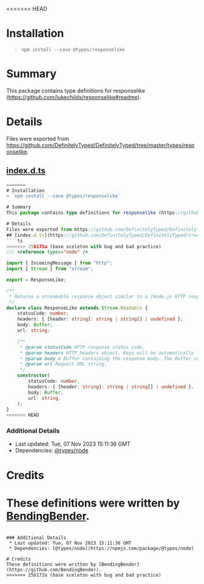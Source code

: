 <<<<<<< HEAD
# Installation
> `npm install --save @types/responselike`

# Summary
This package contains type definitions for responselike (https://github.com/lukechilds/responselike#readme).

# Details
Files were exported from https://github.com/DefinitelyTyped/DefinitelyTyped/tree/master/types/responselike.
## [index.d.ts](https://github.com/DefinitelyTyped/DefinitelyTyped/tree/master/types/responselike/index.d.ts)
````ts
=======
# Installation
> `npm install --save @types/responselike`

# Summary
This package contains type definitions for responselike (https://github.com/lukechilds/responselike#readme).

# Details
Files were exported from https://github.com/DefinitelyTyped/DefinitelyTyped/tree/master/types/responselike.
## [index.d.ts](https://github.com/DefinitelyTyped/DefinitelyTyped/tree/master/types/responselike/index.d.ts)
````ts
>>>>>>> 25b173a (base sceleton with bug and bad practice)
/// <reference types="node" />

import { IncomingMessage } from "http";
import { Stream } from "stream";

export = ResponseLike;

/**
 * Returns a streamable response object similar to a [Node.js HTTP response stream](https://nodejs.org/api/http.html#http_class_http_incomingmessage).
 */
declare class ResponseLike extends Stream.Readable {
    statusCode: number;
    headers: { [header: string]: string | string[] | undefined };
    body: Buffer;
    url: string;

    /**
     * @param statusCode HTTP response status code.
     * @param headers HTTP headers object. Keys will be automatically lowercased.
     * @param body A Buffer containing the response body. The Buffer contents will be streamable but is also exposed directly as `response.body`.
     * @param url Request URL string.
     */
    constructor(
        statusCode: number,
        headers: { [header: string]: string | string[] | undefined },
        body: Buffer,
        url: string,
    );
}
<<<<<<< HEAD

````

### Additional Details
 * Last updated: Tue, 07 Nov 2023 15:11:36 GMT
 * Dependencies: [@types/node](https://npmjs.com/package/@types/node)

# Credits
These definitions were written by [BendingBender](https://github.com/BendingBender).
=======

````

### Additional Details
 * Last updated: Tue, 07 Nov 2023 15:11:36 GMT
 * Dependencies: [@types/node](https://npmjs.com/package/@types/node)

# Credits
These definitions were written by [BendingBender](https://github.com/BendingBender).
>>>>>>> 25b173a (base sceleton with bug and bad practice)
